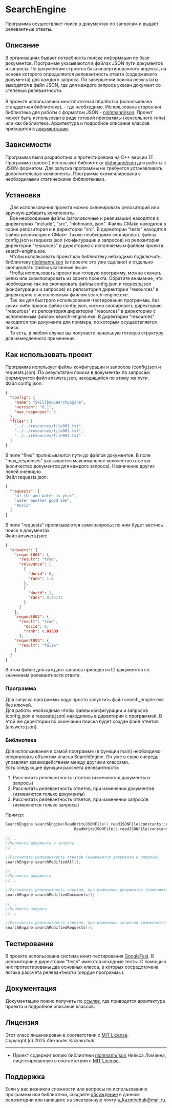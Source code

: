 # SearchEngine

Программа осушествляет поиск в документах по запросам и выдаёт релевантные ответы.

## Описание

В организациях бывает потребность поиска информации по базе документов. Программе указываются в файлах JSON пути документов и запросы. По документам строится база инвертированного индекса, на основе которого определяется релевантность ответа (содержимого документа) для каждого запроса. По завершении поиска результаты выводятся в файл JSON, где для каждого запроса указан документ со степенью релевантности.\
\
В проекте использована многопоточная обработка (использована стандартная библиотека), - где необходимо. Использована сторонняя библиотека для работы с форматом JSON - [nlohmann/json](https://github.com/nlohmann/json). 
Проект может быть использован в виде готовой программы (консольного типа) или как библиотека. Архитектура и подробное описание классов приводится в [документации](./docs/ru/index.md).

## Зависимости

Программа была разработана и протестирована на С++ версии 17. Программа (проект) использует библиотеку [nlohmann/json](https://github.com/nlohmann/json/#integration) для работы с JSON-форматом. Для запуска программы не требуется устанавливать дополнительные компоненты. Программа скомпилирована с необходимыми статическими библиотеками. 

## Установка

&emsp;Для использования проекта можно склонировать репозиторий или вручную добавить компоненты.\
&emsp;Все необходимые файлы (заголовочные и реализации) находятся в директориях "include", "src", "nlohmann_json". Файлы CMake находятся в корне репозитория и в директории "src". В директории "tests" находятся файлы реализации и CMake. Также необходимо скопировать файлы config.json и requests.json (конфигурации и запросов) из репозитория директории "resources" в директорию с исполняемым файлом проекта search-engine.exe.\
&emsp;Чтобы использовать проект как библиотеку небходимо подключить библиотеку [nlohmann/json](https://github.com/nlohmann/json/#integration) (в проекте это уже сделано) и отдельно скопировать файлы указанные выше.\
&emsp;Чтобы использовать проект как готовую программу, можно скачать релиз или скомпилировать из своего проекта. Обратите внимание, что необходимо так же скопировать файлы config.json и requests.json (конфигурации и запросов) из репозитория директории "resources" в директорию с исполняемым файлом search-engine.exe.\
&emsp;Так же для быстрого использования-тестирования программы, без каких-либо правок файла config.json, можно скопировать директорию "resources" из репозитория директории "resources" в директорию с исполняемым файлом search-engine.exe. В директории "resources" находятся три документа для примера, по которым осуществляется поиск.\
&emsp;То есть, в любом случае вы получаете начальную готовую структуру для немедленного применения.

## Как использовать проект

Программа использует файлы конфигурации и запросов (config.json и requests.json). По результатам поиска в документах по запросам формируется файл answers.json, находящийся по этому же пути.\
Файл config.json:
```json
{
  "config": {
    "name": "SkillboxSearchEngine",
    "version": "0.1",
    "max_responses": 5
  },
  "files": [
    "../../resources/file001.txt",
    "../../resources/file002.txt",
    "../../resources/file003.txt"
  ]
}
```
В поле "files" прописываются пути до файлов документов. В поле "max_responses" указывается максимальное количество ответов (количество документов для каждого запроса). Назначение других полей очевидно.
\
Файл requests.json:
```json
{
  "requests": [
    "of the and water is year",
    "water another good see",
    "music"
  ]
}
```
В поле "requests" прописываются сами запросы; по ним будет вестись поиск в документах.\
Файл answers.json:
```json
{
  "answers": {
    "request001": {
      "result": "true",
      "relevance": [
        {
          "docid": 0,
          "rank": 1.0
        },
        {
          "docid": 2,
          "rank": 0.94737
        }
      ]
    },
    "request002": {
      "result": "true",
        "docid": 0,
        "rank": 0.03509
      },
    "request003": {
      "result": "false"
    }
  }
}
```
В этом файле для каждого запроса приводятся ID документов со значением релевантности ответа.

### Программа

Для запуска программы надо просто запустить файл search_engine.exe без ключей.\
Для работы необходимо чтобы файлы конфигурации и запросов (config.json и requests.json) находились в директории с программой. В этой же директории по окончании поиска будет создан файл ответов (answers.json).

### Библиотека

Для использования в самой программе (в функции main) необходимо оперировать объектом класса SearchEngine. Он уже в свою очередь управляет взаимодействием между другими классами.\
Есть следующие функции рассчёта релевантности:
1. Рассчитать релевантность ответов (изменяются документы и запросы)
2. Рассчитать релевантность ответов, при изменении документов (изменяются только документы)
3. Рассчитать релевантность ответов, при изменении запросов (изменяются только запросы)

Пример:
```cpp
SearchEngine searchEngine(ReadWriteJSONFile().readJSONFile(constants::configFilePath),
                              ReadWriteJSONFile().readJSONFile(constants::requestsFilePath));

//...
//Меняются документы и запросы
//...

//Рассчитать релевантность ответов (изменяются документы и запросы)
searchEngine.searchModifiedAll();

//...
//Меняются документы
//...

//Рассчитать релевантность ответов, при изменении документов (изменяются только документы)
searchEngine.searchModifiedDocuments();

//...
//Меняются запросы
//...

//Рассчитать релевантность ответов, при изменении запросов (изменяются только запросы)
searchEngine.searchModifiedRequests();
```

## Тестирование

В проекте использована система юнит-тестирования [GoogleTest](https://github.com/google/googletest). В репозитории в директории "tests" имеются исходные тесты. С помощью них протестированы два основных класса, в которых сосредоточена логика рассчёта релевантности (сердце программы).  

## Документация

Документацию пожно получить по [ссылке](./docs/ru/index.md), где приводится архитектура проекта и подробное описание классов.

## Лицензия

Этот класс лицензирован в соответствии с [MIT License](https://opensource.org/licenses/MIT).\
Copyright (c) 2025 Alexander Kazmirchuk

* * *

- Проект содержит копию библиотеки [nlohmann/json](https://github.com/nlohmann/json) Нильса Ломанна, лицензированную в соответствии с [MIT License](https://opensource.org/licenses/MIT).

## Поддержка

Если у вас возникли сложности или вопросы по использованию программы или библиотеки, создайте 
[обсуждение](https://github.com/AVKazmirchuk/SearchEngine/issues/new) в данном репозитории или напишите на электронную почту <a_kazmirchuk@mail.ru>.



